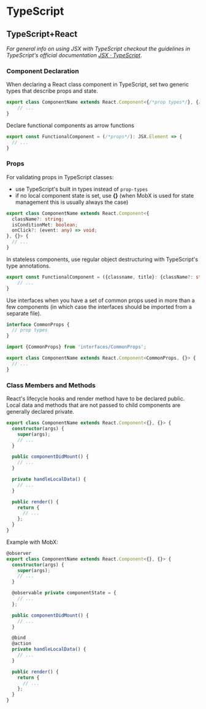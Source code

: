 # TypeScript

## TypeScript+React
*For general info on using JSX with TypeScript checkout the guidelines in TypeScript's official documentation [JSX · TypeScript](https://www.typescriptlang.org/docs/handbook/jsx.html)*.

### Component Declaration

When declaring a React class component in TypeScript, set two generic types that describe props and state.

``` typescript
export class ComponentName extends React.Component<{/*prop types*/}, {/*state types*/}> {
    // ...
}
```

Declare functional components as arrow functions

``` typescript
export const FunctionalComponent = (/*props*/): JSX.Element => {
  // ...
}
```

### Props

For validating props in TypeScript classes:
- use TypeScript's built in types instead of `prop-types`
- if no local component state is set, use **{}** (when MobX is used for state management this is usually always the case)

``` typescript
export class ComponentName extends React.Component<{
  className?: string;
  isConditionMet: boolean;
  onClick?: (event: any) => void;
}, {}> {
  // ...
}
```

In stateless components, use regular object destructuring with TypeScript's type annotations.
``` typescript
export const FunctionalComponent = ({classname, title}: {className?: string, title: string}): JSX.Element => {
    // ...
}
```

Use interfaces when you have a set of common props used in more than a few components (in which case the interfaces should be imported from a separate file).

``` typescript
interface CommonProps {
  // prop types
}
``` 

``` typescript
import {CommonProps} from 'interfaces/CommonProps';

export class ComponentName extends React.Component<CommonProps, {}> {
  // ...
}
```

### Class Members and Methods
React's lifecycle hooks and render method have to be declared public. Local data and methods that are not passed to child components are generally declared private.

``` typescript
export class ComponentName extends React.Component<{}, {}> {
  constructor(args) {
    super(args);
    // ...
  }

  public componentDidMount() {
    // ...
  }

  private handleLocalData() {
    // ...
  }

  public render() {
    return {
      // ...
    };
  }
}
```

Example with MobX:

``` typescript
@observer
export class ComponentName extends React.Component<{}, {}> {
  constructor(args) {
    super(args);
    // ...
  }

  @observable private componentState = {
    // ...
  };

  public componentDidMount() {
    // ...
  }

  @bind
  @action
  private handleLocalData() {
    // ...
  }

  public render() {
    return {
      // ...
    };
  }
}
```
